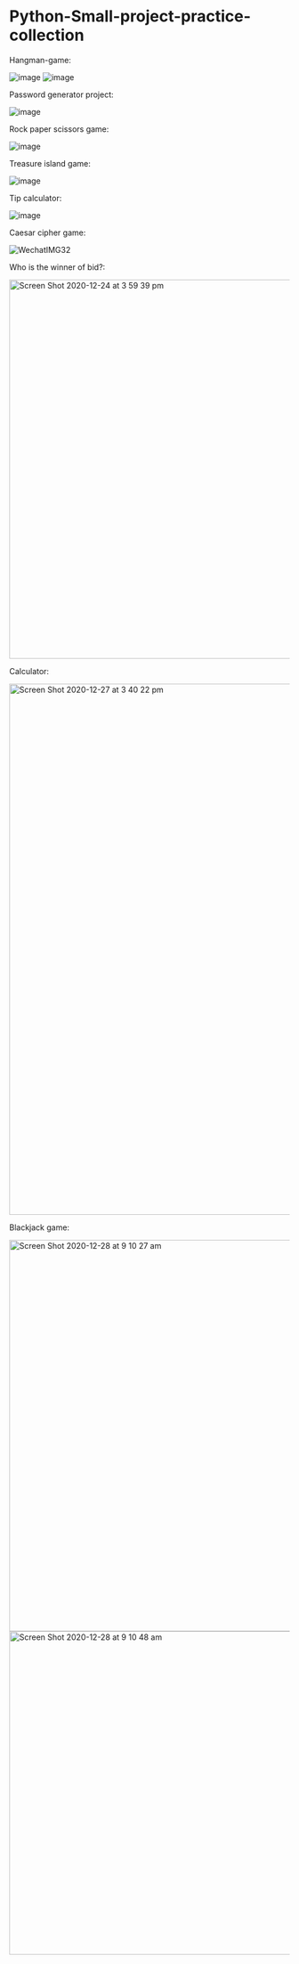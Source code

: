 # Python-Small-project-practice-collection

Hangman-game:


![image](https://user-images.githubusercontent.com/52498280/102878467-071b2480-4494-11eb-8b1b-9ef3f0156c7e.png)
![image](https://user-images.githubusercontent.com/52498280/102878504-1a2df480-4494-11eb-9ea8-9d0dd8148490.png)


Password generator project:


![image](https://user-images.githubusercontent.com/52498280/102878930-c079fa00-4494-11eb-9579-3bdd04de1f7b.png)


Rock paper scissors game:


![image](https://user-images.githubusercontent.com/52498280/102879356-59a91080-4495-11eb-921b-cbbf5eb24a21.png)


Treasure island game:


![image](https://user-images.githubusercontent.com/52498280/102879621-c3291f00-4495-11eb-9d7b-8662a5c251cb.png)


Tip calculator:


![image](https://user-images.githubusercontent.com/52498280/102879878-37fc5900-4496-11eb-939f-2a8cdbae43c9.png)


Caesar cipher game:


![WechatIMG32](https://user-images.githubusercontent.com/52498280/103046171-03da8280-45d3-11eb-9699-610b1d46a33e.png)


Who is the winner of bid?:


<img width="681" alt="Screen Shot 2020-12-24 at 3 59 39 pm" src="https://user-images.githubusercontent.com/52498280/103108289-4747f600-4692-11eb-82b6-d89fed111115.png">


Calculator:


<img width="954" alt="Screen Shot 2020-12-27 at 3 40 22 pm" src="https://user-images.githubusercontent.com/52498280/103164681-187c7c00-485a-11eb-8f04-2d5984ebadf6.png">


Blackjack game: 


<img width="703" alt="Screen Shot 2020-12-28 at 9 10 27 am" src="https://user-images.githubusercontent.com/52498280/103181452-dc462b80-48ec-11eb-9950-e19c46602318.png">
<img width="581" alt="Screen Shot 2020-12-28 at 9 10 48 am" src="https://user-images.githubusercontent.com/52498280/103181454-dd775880-48ec-11eb-9709-ccaeb677576d.png">
